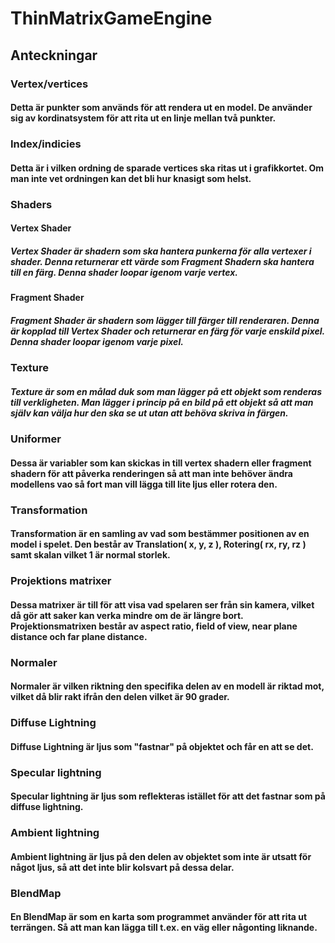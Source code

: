 # ThinMatrixGameEngine

## Anteckningar

### Vertex/vertices
#### Detta är punkter som används för att rendera ut en model. De använder sig av kordinatsystem för att rita ut en linje mellan två punkter.

### Index/indicies
#### Detta är i vilken ordning de sparade vertices ska ritas ut i grafikkortet. Om man inte vet ordningen kan det bli hur knasigt som helst.

### Shaders
#### Vertex Shader
##### Vertex Shader är shadern som ska hantera punkerna för alla vertexer i shader. Denna returnerar ett värde som Fragment Shadern ska hantera till en färg. Denna shader loopar igenom varje vertex.

#### Fragment Shader
##### Fragment Shader är shadern som lägger till färger till renderaren. Denna är kopplad till Vertex Shader och returnerar en färg för varje enskild pixel. Denna shader loopar igenom varje pixel. 

### Texture
##### Texture är som en målad duk som man lägger på ett objekt som renderas till verkligheten. Man lägger i princip på en bild på ett objekt så att man själv kan välja hur den ska se ut utan att behöva skriva in färgen.

### Uniformer
#### Dessa är variabler som kan skickas in till vertex shadern eller fragment shadern för att påverka renderingen så att man inte behöver ändra modellens vao så fort man vill lägga till lite ljus eller rotera den.

### Transformation
#### Transformation är en samling av vad som bestämmer positionen av en model i spelet. Den består av Translation( x, y, z ), Rotering( rx, ry, rz ) samt skalan vilket 1 är normal storlek.

### Projektions matrixer
#### Dessa matrixer är till för att visa vad spelaren ser från sin kamera, vilket då gör att saker kan verka mindre om de är längre bort. Projektionsmatrixen består av aspect ratio, field of view, near plane distance och far plane distance.

### Normaler
#### Normaler är vilken riktning den specifika delen av en modell är riktad mot, vilket då blir rakt ifrån den delen vilket är 90 grader.

### Diffuse Lightning
#### Diffuse Lightning är ljus som "fastnar" på objektet och får en att se det.

### Specular lightning
#### Specular lightning är ljus som reflekteras istället för att det fastnar som på diffuse lightning.

### Ambient lightning
#### Ambient lightning är ljus på den delen av objektet som inte är utsatt för något ljus, så att det inte blir kolsvart på dessa delar.

### BlendMap
#### En BlendMap är som en karta som programmet använder för att rita ut terrängen. Så att man kan lägga till t.ex. en väg eller någonting liknande.
